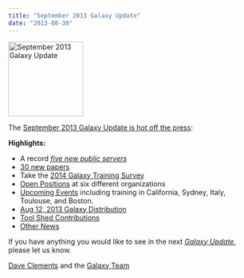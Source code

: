 ```yaml
---
title: "September 2013 Galaxy Update"
date: "2013-08-30"
---
```

<div class='right'><a href='/galaxy-updates/2013-09/'><img src="/src/images/logos/GalaxyUpdate200.png" alt="September 2013 Galaxy Update" width=150 /></a></div>

The [September 2013 Galaxy Update is hot off the press](/galaxy-updates/2013-09/):

**Highlights:**
* A record *[five new public servers](/galaxy-updates/2013-09/#new-public-servers)*
* [30 new papers](/galaxy-updates/2013-09/#new-papers)
* Take the [2014 Galaxy Training Survey](/galaxy-updates/2013-09/#2014-galaxy-training-survey)
* [Open Positions](/galaxy-updates/2013-09/#whos-hiring) at six different organizations
* [Upcoming Events](/galaxy-updates/2013-09/#events) including training in California, Sydney, Italy, Toulouse, and Boston.
* [Aug 12, 2013 Galaxy Distribution](/galaxy-updates/2013-09/#aug-12-2013-galaxy-distribution)
* [Tool Shed Contributions](/galaxy-updates/2013-09/#toolshed-contributions)
* [Other News](/galaxy-updates/2013-09/#other-news)

If you have anything you would like to see in the next *[Galaxy Update](/galaxy-updates/)*, please let us know.

[Dave Clements](/people/dave-clements/) and the [Galaxy Team](/galaxy-team/)
